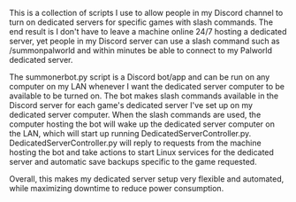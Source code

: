 This is a collection of scripts I use to allow people in my Discord channel to turn on dedicated servers for specific games with slash commands. The end result is I don't have to leave a machine online 24/7 hosting a dedicated server, yet people in my Discord server can use a slash command such as /summonpalworld and within minutes be able to connect to my Palworld dedicated server. 

The summonerbot.py script is a Discord bot/app and can be run on any computer on my LAN whenever I want the dedicated server computer to be available to be turned on. The bot makes slash commands available in the Discord server for each game's dedicated server I've set up on my dedicated server computer. When the slash commands are used, the computer hosting the bot will wake up the dedicated server computer on the LAN, which will start up running DedicatedServerController.py. DedicatedServerController.py will reply to requests from the machine hosting the bot and take actions to start Linux services for the dedicated server and automatic save backups specific to the game requested. 

Overall, this makes my dedicated server setup very flexible and automated, while maximizing downtime to reduce power consumption. 
